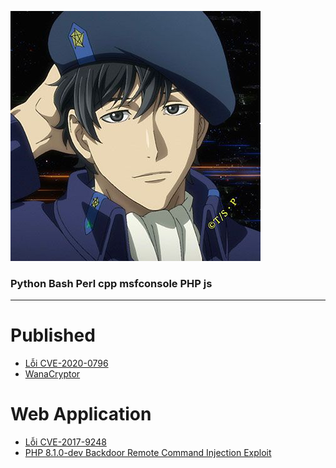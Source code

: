 ![](/pics/blogth3pr0.jpg)
### Python Bash Perl cpp msfconsole PHP js 


--- 
# Published
+ [Lỗi CVE-2020-0796](https://blogth3pr0.github.io/post/CVE-2020-0796)
+ [WanaCryptor](https://blogth3pr0.github.io/post/WanaCryptor/)
# Web Application
+ [Lỗi CVE-2017-9248](https://blogth3pr0.github.io/post/CVE-2017-9248/)
+ [PHP 8.1.0-dev Backdoor Remote Command Injection Exploit](blogth3pr0.github.io/post/PHP-8.1.0-dev-Backdoor-Remote-Command-Injection-Exploit.html)
